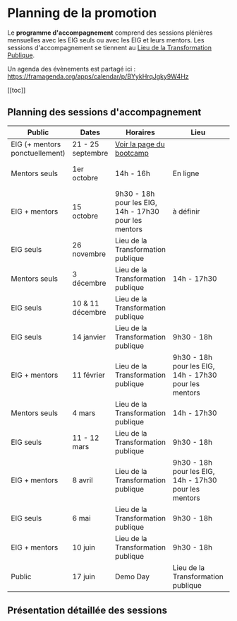 # Planning de la promotion

Le **programme d'accompagnement** comprend des sessions plénières mensuelles avec les EIG seuls ou avec les EIG et leurs mentors.
Les sessions d'accompagnement se tiennent au [Lieu de la Transformation Publique](https://www.modernisation.gouv.fr/nos-actions/le-lieu-de-la-transformation-publique).

Un agenda des évènements est partagé ici : 
https://framagenda.org/apps/calendar/p/BYykHrqJgky9W4Hz


[[toc]]



## Planning des sessions d'accompagnement

| Public | Dates | Horaires | Lieu | Thématique |
| -------- | -------- | -------- | -------- | -------- |
| EIG (+ mentors ponctuellement)     | 21 - 25 septembre     | [Voir la page du bootcamp](bootcamp.md)     |  |  |
| Mentors seuls    | 1er octobre    | 14h - 16h    | En ligne | Point sur le premier mois des EIG |
| EIG + mentors    | 15 octobre    | 9h30 - 18h pour les EIG, 14h - 17h30 pour les mentors    | à définir | |
| EIG seuls     | 26 novembre     | Lieu de la Transformation publique     |  |  |
| Mentors seuls     | 3 décembre     | Lieu de la Transformation publique      | 14h - 17h30 |  |
| EIG seuls    | 10 & 11 décembre     | Lieu de la Transformation publique      |  | Séminaire de deux jours |
| EIG seuls     | 14 janvier     | Lieu de la Transformation publique      | 9h30 - 18h |  |
| EIG + mentors     | 11 février     | Lieu de la Transformation publique      | 9h30 - 18h pour les EIG, 14h - 17h30 pour les mentors | Démo day interne intermédiaire |
| Mentors seuls     | 4 mars     | Lieu de la Transformation publique      | 14h - 17h30 |  |
| EIG seuls     | 11 - 12 mars     | Lieu de la Transformation publique      | 9h30 - 18h | |
| EIG + mentors     | 8 avril     | Lieu de la Transformation publique      | 9h30 - 18h pour les EIG, 14h - 17h30 pour les mentors |  |
| EIG seuls     | 6 mai    | Lieu de la Transformation publique      | 9h30 - 18h |  |
|EIG + mentors | 10 juin | Lieu de la Transformation publique | 9h30 - 18h | |
|Public | 17 juin | Demo Day | Lieu de la Transformation publique | | |

## Présentation détaillée des sessions


